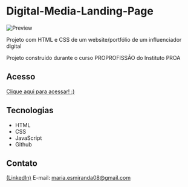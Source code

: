 # Digital-Media-Landing-Page
![Preview](https://github.com/MaduSales/Digital-Media-Landing-Page/assets/166547195/43e7d2dd-44ae-4aa2-9595-0cfc643bcc45)

Projeto com HTML e CSS de um website/portfólio de um influenciador digital

Projeto construído durante o curso PROPROFISSÃO do Instituto PROA


## Acesso

[Clique aqui para acessar! :)](https://madusales.github.io/Digital-Media-Landing-Page/)

## Tecnologias
- HTML
- CSS
- JavaScript
- Github

## Contato
[(LinkedIn)](www.linkedin.com/in/maria-eduarda-de-sales-78a04221b)
E-mail: maria.esmiranda08@gmail.com
